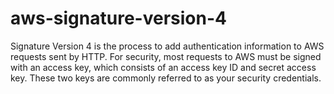 # aws-signature-version-4
Signature Version 4 is the process to add authentication information to AWS requests sent by HTTP. 
For security, most requests to AWS must be signed with an access key, which consists of an access key ID and secret access key. These two keys are commonly referred to as your security credentials.
